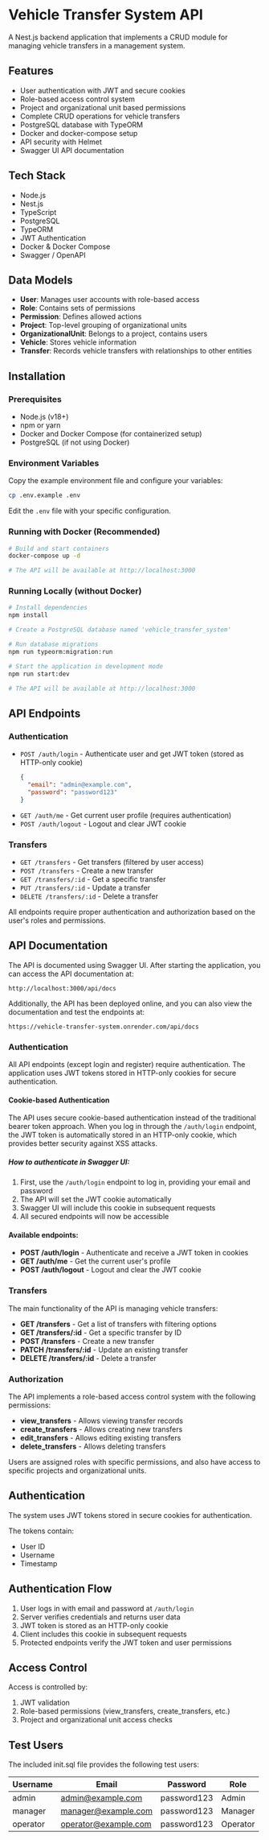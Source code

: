 # Vehicle Transfer System API

A Nest.js backend application that implements a CRUD module for managing vehicle transfers in a management system.

## Features

- User authentication with JWT and secure cookies
- Role-based access control system
- Project and organizational unit based permissions
- Complete CRUD operations for vehicle transfers
- PostgreSQL database with TypeORM
- Docker and docker-compose setup
- API security with Helmet
- Swagger UI API documentation

## Tech Stack

- Node.js
- Nest.js
- TypeScript
- PostgreSQL
- TypeORM
- JWT Authentication
- Docker & Docker Compose
- Swagger / OpenAPI 

## Data Models

- **User**: Manages user accounts with role-based access
- **Role**: Contains sets of permissions
- **Permission**: Defines allowed actions
- **Project**: Top-level grouping of organizational units
- **OrganizationalUnit**: Belongs to a project, contains users
- **Vehicle**: Stores vehicle information
- **Transfer**: Records vehicle transfers with relationships to other entities

## Installation

### Prerequisites

- Node.js (v18+)
- npm or yarn
- Docker and Docker Compose (for containerized setup)
- PostgreSQL (if not using Docker)

### Environment Variables

Copy the example environment file and configure your variables:

```bash
cp .env.example .env
```

Edit the `.env` file with your specific configuration.
### Running with Docker (Recommended)

```bash
# Build and start containers
docker-compose up -d

# The API will be available at http://localhost:3000
```

### Running Locally (without Docker)

```bash
# Install dependencies
npm install

# Create a PostgreSQL database named 'vehicle_transfer_system'

# Run database migrations
npm run typeorm:migration:run

# Start the application in development mode
npm run start:dev

# The API will be available at http://localhost:3000
```

## API Endpoints

### Authentication
- `POST /auth/login` - Authenticate user and get JWT token (stored as HTTP-only cookie)
  ```json
  {
    "email": "admin@example.com",
    "password": "password123"
  }
  ```
- `GET /auth/me` - Get current user profile (requires authentication)
- `POST /auth/logout` - Logout and clear JWT cookie

### Transfers

- `GET /transfers` - Get transfers (filtered by user access)
- `POST /transfers` - Create a new transfer
- `GET /transfers/:id` - Get a specific transfer
- `PUT /transfers/:id` - Update a transfer
- `DELETE /transfers/:id` - Delete a transfer

All endpoints require proper authentication and authorization based on the user's roles and permissions.

## API Documentation

The API is documented using Swagger UI. After starting the application, you can access the API documentation at:

```
http://localhost:3000/api/docs
```

Additionally, the API has been deployed online, and you can also view the documentation and test the endpoints at:

```
https://vehicle-transfer-system.onrender.com/api/docs
```

### Authentication

All API endpoints (except login and register) require authentication. The application uses JWT tokens stored in HTTP-only cookies for secure authentication.

#### Cookie-based Authentication

The API uses secure cookie-based authentication instead of the traditional bearer token approach. When you log in through the `/auth/login` endpoint, the JWT token is automatically stored in an HTTP-only cookie, which provides better security against XSS attacks.

##### How to authenticate in Swagger UI:

1. First, use the `/auth/login` endpoint to log in, providing your email and password
2. The API will set the JWT cookie automatically
3. Swagger UI will include this cookie in subsequent requests
4. All secured endpoints will now be accessible

#### Available endpoints:

- **POST /auth/login** - Authenticate and receive a JWT token in cookies
- **GET /auth/me** - Get the current user's profile
- **POST /auth/logout** - Logout and clear the JWT cookie

### Transfers

The main functionality of the API is managing vehicle transfers:

- **GET /transfers** - Get a list of transfers with filtering options
- **GET /transfers/:id** - Get a specific transfer by ID
- **POST /transfers** - Create a new transfer
- **PATCH /transfers/:id** - Update an existing transfer
- **DELETE /transfers/:id** - Delete a transfer

### Authorization

The API implements a role-based access control system with the following permissions:

- **view_transfers** - Allows viewing transfer records
- **create_transfers** - Allows creating new transfers
- **edit_transfers** - Allows editing existing transfers
- **delete_transfers** - Allows deleting transfers

Users are assigned roles with specific permissions, and also have access to specific projects and organizational units.

## Authentication

The system uses JWT tokens stored in secure cookies for authentication. 

The tokens contain:
- User ID
- Username
- Timestamp

## Authentication Flow

1. User logs in with email and password at `/auth/login`
2. Server verifies credentials and returns user data
3. JWT token is stored as an HTTP-only cookie
4. Client includes this cookie in subsequent requests
5. Protected endpoints verify the JWT token and user permissions

## Access Control

Access is controlled by:
1. JWT validation
2. Role-based permissions (view_transfers, create_transfers, etc.)
3. Project and organizational unit access checks

## Test Users

The included init.sql file provides the following test users:

| Username | Email               | Password    | Role     |
|----------|---------------------|-------------|----------|
| admin    | admin@example.com   | password123 | Admin    |
| manager  | manager@example.com | password123 | Manager  |
| operator | operator@example.com| password123 | Operator |
